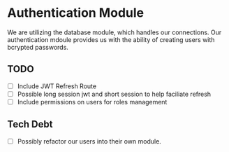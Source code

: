 # Authentication Module

We are utilizing the database module, which handles our connections.
Our authentication mdoule provides us with the ability of creating users with bcrypted passwords.

## TODO

- [ ] Include JWT Refresh Route
- [ ] Possible long session jwt and short session to help faciliate refresh
- [ ] Include permissions on users for roles management

## Tech Debt

- [ ] Possibly refactor our users into their own module.

